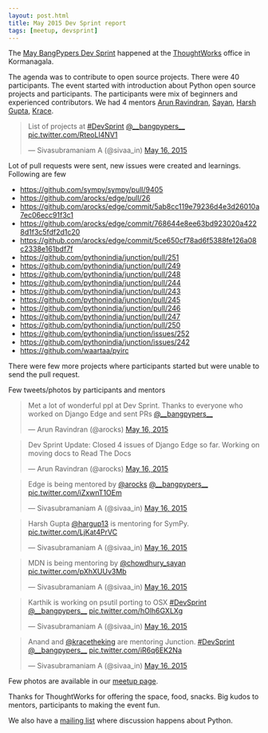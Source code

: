 ```yaml
---
layout: post.html
title: May 2015 Dev Sprint report
tags: [meetup, devsprint]
---
```


The [May BangPypers Dev Sprint](http://www.meetup.com/BangPypers/events/183466652/) happened at the [ThoughtWorks][] office in Kormanagala.

The agenda was to contribute to open source projects. There were 40 participants. The event started with introduction about Python open source projects and participants. The participants were mix of beginners and experienced contributors. We had 4 mentors [Arun Ravindran][], [Sayan][], [Harsh Gupta][], [Krace][].

<blockquote class="twitter-tweet" lang="en"><p lang="en" dir="ltr">List of projects at <a href="https://twitter.com/hashtag/DevSprint?src=hash">#DevSprint</a> <a href="https://twitter.com/__bangpypers__">@__bangpypers__</a> <a href="http://t.co/RteoLl4NV1">pic.twitter.com/RteoLl4NV1</a></p>&mdash; Sivasubramaniam A (@sivaa_in) <a href="https://twitter.com/sivaa_in/status/599450448236425216">May 16, 2015</a></blockquote>
<script async src="//platform.twitter.com/widgets.js" charset="utf-8"></script>

Lot of pull requests were sent, new issues were created and learnings. Following are few
- https://github.com/sympy/sympy/pull/9405
- https://github.com/arocks/edge/pull/26
- https://github.com/arocks/edge/commit/5ab8cc119e79236d4e3d26010a7ec06ecc91f3c1
- https://github.com/arocks/edge/commit/768644e8ee63bd923020a4228d1f3c5fdf2d1c20
- https://github.com/arocks/edge/commit/5ce650cf78ad6f5388fe126a08c2338e161bdf7f
- https://github.com/pythonindia/junction/pull/251
- https://github.com/pythonindia/junction/pull/249
- https://github.com/pythonindia/junction/pull/248
- https://github.com/pythonindia/junction/pull/244
- https://github.com/pythonindia/junction/pull/243
- https://github.com/pythonindia/junction/pull/245
- https://github.com/pythonindia/junction/pull/246
- https://github.com/pythonindia/junction/pull/247
- https://github.com/pythonindia/junction/pull/250
- https://github.com/pythonindia/junction/issues/252
- https://github.com/pythonindia/junction/issues/242
- https://github.com/waartaa/pyirc

There were few more projects where participants started but were unable to
send the pull request.

Few tweets/photos by participants and mentors

<blockquote class="twitter-tweet" lang="en"><p lang="en" dir="ltr">Met a lot of wonderful ppl at Dev Sprint. Thanks to everyone who worked on Django Edge and sent PRs <a href="https://twitter.com/__bangpypers__">@__bangpypers__</a></p>&mdash; Arun Ravindran (@arocks) <a href="https://twitter.com/arocks/status/599583623675707392">May 16, 2015</a></blockquote>
<script async src="//platform.twitter.com/widgets.js" charset="utf-8"></script>

<blockquote class="twitter-tweet" lang="en"><p lang="en" dir="ltr">Dev Sprint Update: Closed 4 issues of Django Edge so far. Working on moving docs to Read The Docs</p>&mdash; Arun Ravindran (@arocks) <a href="https://twitter.com/arocks/status/599495784892010496">May 16, 2015</a></blockquote>
<script async src="//platform.twitter.com/widgets.js" charset="utf-8"></script>

<blockquote class="twitter-tweet" lang="en"><p lang="en" dir="ltr">Edge is being mentored by <a href="https://twitter.com/arocks">@arocks</a> <a href="https://twitter.com/__bangpypers__">@__bangpypers__</a> <a href="http://t.co/iZxwnT1OEm">pic.twitter.com/iZxwnT1OEm</a></p>&mdash; Sivasubramaniam A (@sivaa_in) <a href="https://twitter.com/sivaa_in/status/599451165420466176">May 16, 2015</a></blockquote>
<script async src="//platform.twitter.com/widgets.js" charset="utf-8"></script>

<blockquote class="twitter-tweet" lang="en"><p lang="en" dir="ltr">Harsh Gupta <a href="https://twitter.com/hargup13">@hargup13</a> is mentoring for SymPy. <a href="http://t.co/LjKat4PrVC">pic.twitter.com/LjKat4PrVC</a></p>&mdash; Sivasubramaniam A (@sivaa_in) <a href="https://twitter.com/sivaa_in/status/599451643973795842">May 16, 2015</a></blockquote>
<script async src="//platform.twitter.com/widgets.js" charset="utf-8"></script>

<blockquote class="twitter-tweet" lang="en"><p lang="en" dir="ltr">MDN is being mentoring by <a href="https://twitter.com/chowdhury_sayan">@chowdhury_sayan</a> <a href="http://t.co/pXhXUUv3Mb">pic.twitter.com/pXhXUUv3Mb</a></p>&mdash; Sivasubramaniam A (@sivaa_in) <a href="https://twitter.com/sivaa_in/status/599452344477097984">May 16, 2015</a></blockquote>
<script async src="//platform.twitter.com/widgets.js" charset="utf-8"></script>

<blockquote class="twitter-tweet" lang="en"><p lang="en" dir="ltr">Karthik is working on psutil porting to OSX <a href="https://twitter.com/hashtag/DevSprint?src=hash">#DevSprint</a> <a href="https://twitter.com/__bangpypers__">@__bangpypers__</a> <a href="http://t.co/hOlh6GXLXg">pic.twitter.com/hOlh6GXLXg</a></p>&mdash; Sivasubramaniam A (@sivaa_in) <a href="https://twitter.com/sivaa_in/status/599454532662231040">May 16, 2015</a></blockquote>
<script async src="//platform.twitter.com/widgets.js" charset="utf-8"></script>

<blockquote class="twitter-tweet" lang="en"><p lang="en" dir="ltr">Anand and <a href="https://twitter.com/kracetheking">@kracetheking</a> are mentoring Junction. <a href="https://twitter.com/hashtag/DevSprint?src=hash">#DevSprint</a> <a href="https://twitter.com/__bangpypers__">@__bangpypers__</a> <a href="http://t.co/iR6q6EK2Na">pic.twitter.com/iR6q6EK2Na</a></p>&mdash; Sivasubramaniam A (@sivaa_in) <a href="https://twitter.com/sivaa_in/status/599454881418579968">May 16, 2015</a></blockquote>
<script async src="//platform.twitter.com/widgets.js" charset="utf-8"></script>

Few photos are available in our [meetup page](http://www.meetup.com/BangPypers/photos/26124099/).

Thanks for ThoughtWorks for offering the space, food, snacks.
Big kudos to mentors, participants to making the event fun.

We also have a [mailing list](https://mail.python.org/mailman/listinfo/bangpypers) where discussion happens about Python.

[Arun Ravindran]: https://twitter.com/arocks
[Sayan]: https://twitter.com/chowdhury_sayan
[Krace]: https://twitter.com/kracetheking
[Harsh Gupta]: https://github.com/hargup
[ThoughtWorks]: http://www.thoughtworks.com/
